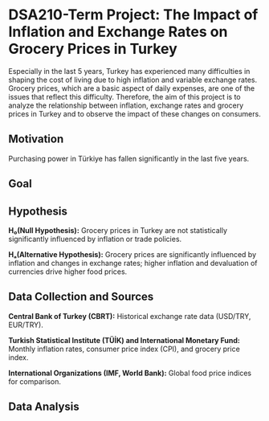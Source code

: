 # DSA210-Term Project: The Impact of Inflation and Exchange Rates on Grocery Prices in Turkey
Especially in the last 5 years, Turkey has experienced many difficulties in shaping the cost of living due to high inflation and variable exchange rates. Grocery prices, which are a basic aspect of daily expenses, are one of the issues that reflect this difficulty. Therefore, the aim of this project is to analyze the relationship between inflation, exchange rates and grocery prices in Turkey and to observe the impact of these changes on consumers.

## Motivation
Purchasing power in Türkiye has fallen significantly in the last five years.

## Goal



## Hypothesis 
**H₀(Null Hypothesis):** Grocery prices in Turkey are not statistically significantly influenced by inflation or trade policies.

**Hₐ(Alternative Hypothesis):** Grocery prices are significantly influenced by inflation and changes in exchange rates; higher inflation and devaluation of currencies drive higher food prices.

## Data Collection and Sources
**Central Bank of Turkey (CBRT):** Historical exchange rate data (USD/TRY, EUR/TRY).

**Turkish Statistical Institute (TÜİK) and International Monetary Fund:** Monthly inflation rates, consumer price index (CPI), and grocery price index.

**International Organizations (IMF, World Bank):** Global food price indices for comparison.

## Data Analysis 



